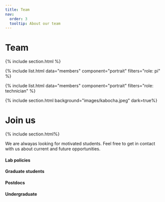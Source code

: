 ```yaml
---
title: Team
nav:
  order: 3
  tooltip: About our team
---
```


# <i class="fas fa-users"></i>Team

{% include section.html %}

{%
  include list.html
  data="members"
  component="portrait"
  filters="role: pi"
%}

{%
  include list.html
  data="members"
  component="portrait"
  filters="role: technician"
%}

{% include section.html background="images/kabocha.jpeg" dark=true%}

# Join us 
{% include section.html%}

We are alwayas looking for motivated students. Feel free to get in contact with us about current and future opportunities.

#### Lab policies


#### Graduate students


#### Postdocs

#### Undergraduate

